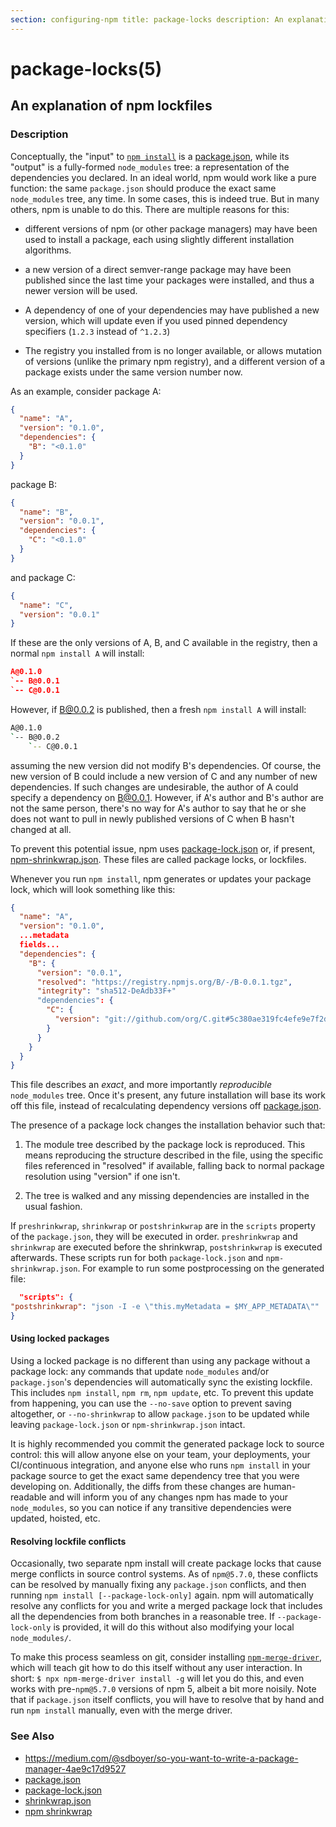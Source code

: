 ```yaml
---
section: configuring-npm title: package-locks description: An explanation of npm lockfiles
---
```


# package-locks(5)

## An explanation of npm lockfiles

### Description

Conceptually, the "input" to [`npm install`](/cli-commands/npm-install) is
a [package.json](/configuring-npm/package-json), while its
"output" is a fully-formed `node_modules` tree: a representation of the dependencies you declared. In an ideal world,
npm would work like a pure function: the same `package.json` should produce the exact same `node_modules`
tree, any time. In some cases, this is indeed true. But in many others, npm is unable to do this. There are multiple
reasons for this:

* different versions of npm (or other package managers) may have been used to install a package, each using slightly
  different installation algorithms.

* a new version of a direct semver-range package may have been published since the last time your packages were
  installed, and thus a newer version will be used.

* A dependency of one of your dependencies may have published a new version, which will update even if you used pinned
  dependency specifiers (`1.2.3` instead of `^1.2.3`)

* The registry you installed from is no longer available, or allows mutation of versions (unlike the primary npm
  registry), and a different version of a package exists under the same version number now.

As an example, consider package A:

```json
{
  "name": "A",
  "version": "0.1.0",
  "dependencies": {
    "B": "<0.1.0"
  }
}
```

package B:

```json
{
  "name": "B",
  "version": "0.0.1",
  "dependencies": {
    "C": "<0.1.0"
  }
}
```

and package C:

```json
{
  "name": "C",
  "version": "0.0.1"
}
```

If these are the only versions of A, B, and C available in the registry, then a normal `npm install A` will install:

```json
A@0.1.0
`-- B@0.0.1
`-- C@0.0.1
```

However, if B@0.0.2 is published, then a fresh `npm install A` will install:

```bash
A@0.1.0
`-- B@0.0.2
    `-- C@0.0.1
```

assuming the new version did not modify B's dependencies. Of course, the new version of B could include a new version of
C and any number of new dependencies. If such changes are undesirable, the author of A could specify a dependency on
B@0.0.1. However, if A's author and B's author are not the same person, there's no way for A's author to say that he or
she does not want to pull in newly published versions of C when B hasn't changed at all.

To prevent this potential issue, npm uses [package-lock.json](/configuring-npm/package-lock-json) or, if
present, [npm-shrinkwrap.json](/configuring-npm/shrinkwrap-json). These files are called package locks, or lockfiles.

Whenever you run `npm install`, npm generates or updates your package lock, which will look something like this:

```json
{
  "name": "A",
  "version": "0.1.0",
  ...metadata
  fields...
  "dependencies": {
    "B": {
      "version": "0.0.1",
      "resolved": "https://registry.npmjs.org/B/-/B-0.0.1.tgz",
      "integrity": "sha512-DeAdb33F+"
      "dependencies": {
        "C": {
          "version": "git://github.com/org/C.git#5c380ae319fc4efe9e7f2d9c78b0faa588fd99b4"
        }
      }
    }
  }
}
```

This file describes an *exact*, and more importantly *reproducible*
`node_modules` tree. Once it's present, any future installation will base its work off this file, instead of
recalculating dependency versions off
[package.json](/configuring-npm/package-json).

The presence of a package lock changes the installation behavior such that:

1. The module tree described by the package lock is reproduced. This means reproducing the structure described in the
   file, using the specific files referenced in "resolved" if available, falling back to normal package resolution
   using "version" if one isn't.

2. The tree is walked and any missing dependencies are installed in the usual fashion.

If `preshrinkwrap`, `shrinkwrap` or `postshrinkwrap` are in the `scripts`
property of the `package.json`, they will be executed in order. `preshrinkwrap`
and `shrinkwrap` are executed before the shrinkwrap, `postshrinkwrap` is executed afterwards. These scripts run for
both `package-lock.json` and
`npm-shrinkwrap.json`. For example to run some postprocessing on the generated file:

```json
  "scripts": {
"postshrinkwrap": "json -I -e \"this.myMetadata = $MY_APP_METADATA\""
}
```

#### Using locked packages

Using a locked package is no different than using any package without a package lock: any commands that
update `node_modules` and/or `package.json`'s dependencies will automatically sync the existing lockfile. This
includes `npm install`, `npm rm`, `npm update`, etc. To prevent this update from happening, you can use the `--no-save`
option to prevent saving altogether, or
`--no-shrinkwrap` to allow `package.json` to be updated while leaving
`package-lock.json` or `npm-shrinkwrap.json` intact.

It is highly recommended you commit the generated package lock to source control: this will allow anyone else on your
team, your deployments, your CI/continuous integration, and anyone else who runs `npm install` in your package source to
get the exact same dependency tree that you were developing on. Additionally, the diffs from these changes are
human-readable and will inform you of any changes npm has made to your `node_modules`, so you can notice if any
transitive dependencies were updated, hoisted, etc.

#### Resolving lockfile conflicts

Occasionally, two separate npm install will create package locks that cause merge conflicts in source control systems.
As of `npm@5.7.0`, these conflicts can be resolved by manually fixing any `package.json` conflicts, and then
running `npm install [--package-lock-only]` again. npm will automatically resolve any conflicts for you and write a
merged package lock that includes all the dependencies from both branches in a reasonable tree. If
`--package-lock-only` is provided, it will do this without also modifying your local `node_modules/`.

To make this process seamless on git, consider installing
[`npm-merge-driver`](https://npm.im/npm-merge-driver), which will teach git how to do this itself without any user
interaction. In short: `$ npx npm-merge-driver install -g` will let you do this, and even works with pre-`npm@5.7.0`
versions of npm 5, albeit a bit more noisily. Note that if
`package.json` itself conflicts, you will have to resolve that by hand and run
`npm install` manually, even with the merge driver.

### See Also

* https://medium.com/@sdboyer/so-you-want-to-write-a-package-manager-4ae9c17d9527
* [package.json](/configuring-npm/package-json)
* [package-lock.json](/configuring-npm/package-lock-json)
* [shrinkwrap.json](/configuring-npm/shrinkwrap-json)
* [npm shrinkwrap](/cli-commands/npm-shrinkwrap)

